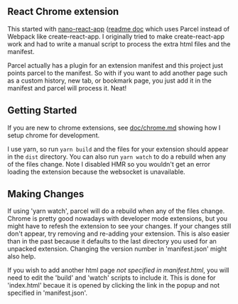## React Chrome extension

This started with [nano-react-app](https://github.com/adrianmcli/nano-react-app)
([readme doc](nano-react-app-template.md) which uses Parcel instead of
Webpack like create-react-app.  I originally tried to make create-react-app
work and had to write a manual script to process the extra html files
and the manifest.

Parcel actually has a plugin for an extension manifest and this project
just points parcel to the manifest.  So with if you want to add another
page such as a custom history, new tab, or bookmark page, you just add
it in the manifest and parcel will process it.  Neat!

## Getting Started

If you are new to chrome extensions, see [doc/chrome.md](doc/chrome.md) showing
how I setup chrome for development.

I use yarn, so run `yarn build` and the files for your extension should
appear in the `dist` directory.  You can also run `yarn watch` to do a rebuild
when any of the files change.  Note I disabled HMR so you wouldn't get an
error loading the extension because the websocket is unavailable.

## Making Changes

If using 'yarn watch', parcel will do a rebuild when any of the files change.
Chrome is pretty good nowadays with developer mode extensions, but you might
have to refesh the extension to see your changes.  If your changes still
don't appear, try removing and re-adding your extension.  This is also
easier than in the past because it defaults to the last directory you used
for an unpacked extension.  Changing the version number in 'manifest.json'
might also help.

If you wish to add another html page *not specified in manifest.html*, you
will need to edit the 'build' and 'watch' scripts to include it.  This
is done for 'index.html' becaue it is opened by clicking the link in the
popup and not specified in 'manifest.json'.

